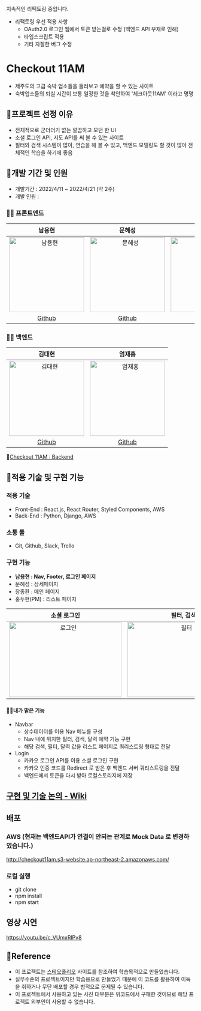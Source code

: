 지속적인 리팩토링 중입니다.

- 리팩토링 우선 적용 사항
  - OAuth2.0 로그인 웹에서 토큰 받는걸로 수정 (백엔드 API 부재로 인해)
  - 타입스크립트 적용
  - 기타 자잘한 버그 수정

# Checkout 11AM

- 제주도의 고급 숙박 업소들을 둘러보고 예약을 할 수 있는 사이트
- 숙박업소들의 퇴실 시간이 보통 일정한 것을 착안하여 '체크아웃11AM' 이라고 명명

## 📌프로젝트 선정 이유

- 전체적으로 군더더기 없는 깔끔하고 모던 한 UI
- 소셜 로그인 API, 지도 API를 써 볼 수 있는 사이트
- 필터와 검색 시스템이 많아, 연습을 해 볼 수 있고, 백엔드 모델링도 할 것이 많아 전체적인 학습을 하기에 좋음

## 📌개발 기간 및 인원

- 개발기간 : 2022/4/11 ~ 2022/4/21 (약 2주)
- 개발 인원 :

### 🧑‍💻 프론트엔드

|                                                                       **남용현**                                                                        |                                                                         문혜성                                                                          |                                                                         장종환                                                                          |                                                                         홍두현                                                                          |
| :-----------------------------------------------------------------------------------------------------------------------------------------------------: | :-----------------------------------------------------------------------------------------------------------------------------------------------------: | :-----------------------------------------------------------------------------------------------------------------------------------------------------: | :-----------------------------------------------------------------------------------------------------------------------------------------------------: |
| <img width="200" height="200" alt="남용현" src="https://user-images.githubusercontent.com/95746551/162573146-2b6f6d85-c928-4fd0-ba62-94644140fa53.png"> | <img width="200" height="200" alt="문혜성" src="https://user-images.githubusercontent.com/95746551/164890565-7a9c4aee-d45b-462d-b5de-bcec7ccd858f.png"> | <img width="200" height="200" alt="장종환" src="https://user-images.githubusercontent.com/95746551/164890562-47dc77ed-780b-47bb-ba0e-cd593924d96c.png"> | <img width="200" height="200" alt="홍두현" src="https://user-images.githubusercontent.com/95746551/164890556-07f3a9b9-f416-4efc-9756-789b6b00f30d.png"> |
|                                                       [Github](https://github.com/sunnyfterrain)                                                        |                                                        [Github](https://github.com/Moonhyeseong)                                                        |                                                         [Github](https://github.com/jonghwann)                                                          |                                                        [Github](https://github.com/HongDuHyeon)                                                         |

### 🧑‍💻 백엔드

|                                                                         김대현                                                                          |                                                                         엄재홍                                                                          |
| :-----------------------------------------------------------------------------------------------------------------------------------------------------: | :-----------------------------------------------------------------------------------------------------------------------------------------------------: |
| <img width="200" height="200" alt="김대현" src="https://user-images.githubusercontent.com/95746551/164890566-b34e9b20-ee73-4b0c-9cb7-0b0bb56726bc.png"> | <img width="200" height="200" alt="엄재홍" src="https://user-images.githubusercontent.com/95746551/164890563-56269fb5-7c68-4402-895d-dd80038c5e03.png"> |
|                                                          [Github](https://github.com/kdh10806)                                                          |                                                        [Github](https://github.com/youbeemuhwan)                                                        |

🔗[Checkout 11AM : Backend](https://github.com/wecode-bootcamp-korea/31-2nd-checkout-11AM-backend)

## 📌적용 기술 및 구현 기능

### 적용 기술

- Front-End : React.js, React Router, Styled Components, AWS
- Back-End : Python, Django, AWS

### 소통 툴

- Git, Github, Slack, Trello
  ​

### 구현 기능

- **남용현 : Nav, Footer, 로그인 페이지**
- 문혜성 : 상세페이지
- 장종환 : 메인 페이지
- 홍두현(PM) : 리스트 페이지

|                                                                       소셜 로그인                                                                       |                                                                      필터, 검색                                                                       |                                                                   리스트 페이지                                                                   |                                                                    상세 페이지                                                                    |
| :-----------------------------------------------------------------------------------------------------------------------------------------------------: | :---------------------------------------------------------------------------------------------------------------------------------------------------: | :-----------------------------------------------------------------------------------------------------------------------------------------------: | :-----------------------------------------------------------------------------------------------------------------------------------------------: |
| <img width="300" height="200" alt="로그인" src="https://user-images.githubusercontent.com/95746551/164892050-a9cae05f-46c7-47f7-a761-046cfbda283d.gif"> | <img width="300" height="200" alt="필터" src="https://user-images.githubusercontent.com/95746551/164892061-28e1b662-4259-4c3c-a3a8-8febe990baf5.gif"> | <img width="300" height="200" alt="" src="https://user-images.githubusercontent.com/95746551/164892489-e7d67f82-80c8-4a2d-bf14-b60ff7f84642.gif"> | <img width="300" height="200" alt="" src="https://user-images.githubusercontent.com/95746551/164892316-ef688b01-59ca-4966-9365-f3bbf20ace96.gif"> |

#### 🧑‍💻내가 맡은 기능

- Navbar
  - 상수데이터를 이용 Nav 메뉴를 구성
  - Nav 내에 위치한 필터, 검색, 달력 예약 기능 구현
  - 해당 검색, 필터, 달력 값을 리스트 페이지로 쿼리스트링 형태로 전달
- Login
  - 카카오 로그인 API를 이용 소셜 로그인 구현
  - 카카오 인증 코드를 Redirect 로 받은 후 백엔드 서버 쿼리스트링을 전달
  - 백엔드에서 토큰을 다시 받아 로컬스토리지에 저장

## [구현 및 기술 논의 - Wiki](https://github.com/sunnyfterrain/checkout11AM/wiki/checkout11AM)

## 배포

### AWS (현재는 백엔드API가 연결이 안되는 관계로 Mock Data 로 변경하였습니다.)

http://checkout11am.s3-website.ap-northeast-2.amazonaws.com/

### 로컬 실행

- git clone
- npm install
- npm start

## 영상 시연

https://youtu.be/c_VUmxRlPv8

## 📌Reference

- 이 프로젝트는 [스테오폴리오](https://www.stayfolio.com/) 사이트를 참조하여 학습목적으로 만들었습니다.
- 실무수준의 프로젝트이지만 학습용으로 만들었기 때문에 이 코드를 활용하여 이득을 취하거나 무단 배포할 경우 법적으로 문제될 수 있습니다.
- 이 프로젝트에서 사용하고 있는 사진 대부분은 위코드에서 구매한 것이므로 해당 프로젝트 외부인이 사용할 수 없습니다.
